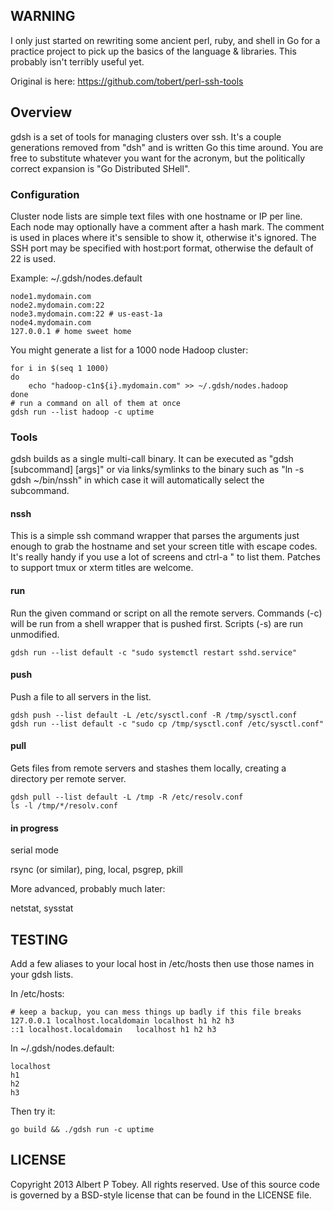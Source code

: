 ## WARNING

I only just started on rewriting some ancient perl, ruby, and shell in Go for a practice project to
pick up the basics of the language & libraries. This probably isn't terribly useful yet.

Original is here: https://github.com/tobert/perl-ssh-tools

## Overview

gdsh is a set of tools for managing clusters over ssh. It's a couple generations removed from "dsh"
and is written Go this time around. You are free to substitute whatever you want for the acronym, but
the politically correct expansion is "Go Distributed SHell".

### Configuration

Cluster node lists are simple text files with one hostname or IP per line. Each node may optionally
have a comment after a hash mark. The comment is used in places where it's sensible to show it, otherwise
it's ignored. The SSH port may be specified with host:port format, otherwise the default of 22 is used.

Example: ~/.gdsh/nodes.default

    node1.mydomain.com
    node2.mydomain.com:22
    node3.mydomain.com:22 # us-east-1a
    node4.mydomain.com
    127.0.0.1 # home sweet home

You might generate a list for a 1000 node Hadoop cluster:

    for i in $(seq 1 1000)
    do
        echo "hadoop-c1n${i}.mydomain.com" >> ~/.gdsh/nodes.hadoop
    done
    # run a command on all of them at once
    gdsh run --list hadoop -c uptime

### Tools

gdsh builds as a single multi-call binary. It can be executed as "gdsh [subcommand] [args]" or
via links/symlinks to the binary such as "ln -s gdsh ~/bin/nssh" in which case it will automatically
select the subcommand.

#### nssh

This is a simple ssh command wrapper that parses the arguments just enough to grab the hostname
and set your screen title with escape codes. It's really handy if you use a lot of screens and
ctrl-a " to list them. Patches to support tmux or xterm titles are welcome.

#### run

Run the given command or script on all the remote servers. Commands (-c) will be run from a shell wrapper
that is pushed first. Scripts (-s) are run unmodified.

    gdsh run --list default -c "sudo systemctl restart sshd.service"

#### push

Push a file to all servers in the list.

    gdsh push --list default -L /etc/sysctl.conf -R /tmp/sysctl.conf
    gdsh run --list default -c "sudo cp /tmp/sysctl.conf /etc/sysctl.conf"

#### pull

Gets files from remote servers and stashes them locally, creating a directory per remote server.

    gdsh pull --list default -L /tmp -R /etc/resolv.conf
    ls -l /tmp/*/resolv.conf

#### in progress

serial mode

rsync (or similar), ping, local, psgrep, pkill

More advanced, probably much later:

netstat, sysstat

## TESTING

Add a few aliases to your local host in /etc/hosts then use those names in your gdsh lists.

In /etc/hosts:

    # keep a backup, you can mess things up badly if this file breaks
    127.0.0.1 localhost.localdomain	localhost h1 h2 h3
    ::1 localhost.localdomain	localhost h1 h2 h3

In ~/.gdsh/nodes.default:

    localhost
    h1
    h2
    h3

Then try it:

    go build && ./gdsh run -c uptime

## LICENSE

Copyright 2013 Albert P Tobey.  All rights reserved.
Use of this source code is governed by a BSD-style
license that can be found in the LICENSE file.
